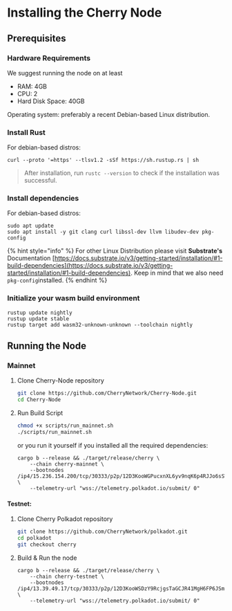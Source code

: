 # Installing the Cherry Node

## Prerequisites

### Hardware Requirements

We suggest running the node on at least&#x20;

* RAM: 4GB
* CPU: 2
* Hard Disk Space: 40GB

Operating system: preferably a recent Debian-based Linux distribution.&#x20;

### Install Rust

For debian-based distros:

`curl --proto '=https' --tlsv1.2 -sSf https://sh.rustup.rs | sh`

> After installation, run `rustc --version` to check if the installation was successful.

### Install dependencies

For debian-based distros:

```shell
sudo apt update
sudo apt install -y git clang curl libssl-dev llvm libudev-dev pkg-config
```

{% hint style="info" %}
For other Linux Distribution please visit **Substrate's** Documentation [https://docs.substrate.io/v3/getting-started/installation/#1-build-dependencies](https://docs.substrate.io/v3/getting-started/installation/#1-build-dependencies). Keep in mind that we also need `pkg-config`installed.
{% endhint %}

### Initialize your wasm build environment

```shell
rustup update nightly
rustup update stable
rustup target add wasm32-unknown-unknown --toolchain nightly
```



## Running the Node

### Mainnet

1. Clone Cherry-Node repository
   ```bash
   git clone https://github.com/CherryNetwork/Cherry-Node.git
   cd Cherry-Node
   ```

2. Run Build Script
   ```bash
   chmod +x scripts/run_mainnet.sh
   ./scripts/run_mainnet.sh
   ```

    or you run it yourself if you installed all the required dependencies:
   ```shell
   cargo b --release && ./target/release/cherry \ 
       --chain cherry-mainnet \
       --bootnodes /ip4/15.236.154.200/tcp/30333/p2p/12D3KooWGPucxnXL6yv9nqK6p4RJJo6sSWp8kW6pWj8VDNhTbZAk \ 
       --telemetry-url "wss://telemetry.polkadot.io/submit/ 0"
   ```


#### Testnet:

1. Clone Cherry Polkadot repository
   ```bash
   git clone https://github.com/CherryNetwork/polkadot.git
   cd polkadot
   git checkout cherry
   ```

2. Build & Run the node
   ```shell
   cargo b --release && ./target/release/cherry \ 
       --chain cherry-testnet \
       --bootnodes /ip4/13.39.49.17/tcp/30333/p2p/12D3KooWSDzY9RcjgsTaGCJR41MgH6FP6JSmi4yqdoKGrMkY4yT5 \
       --telemetry-url "wss://telemetry.polkadot.io/submit/ 0" 
   ```
